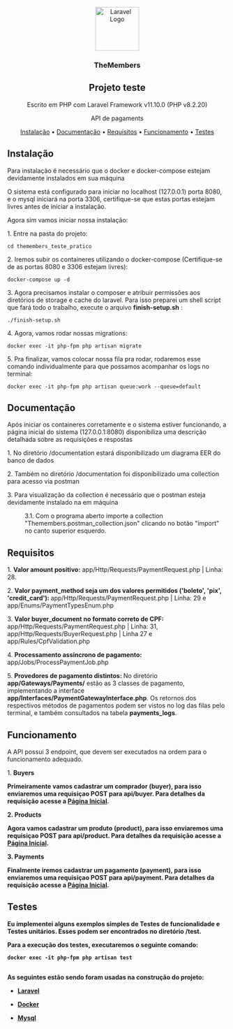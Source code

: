 
<p  align="center"><a  href="https://site.themembers.com.br/?utm_source=GoogleAds&utm_campaign=Search&utm_medium=meiodefunil&utm_content=ad02&gad_source=1&gclid=CjwKCAjwmrqzBhAoEiwAXVpgomYMGeHOEImN__gwg3dmLToZYBq3NyOZujFe28ObCz8sImYDYpef-BoC_cAQAvD_BwE"  target="_blank"><img  src="https://encrypted-tbn0.gstatic.com/images?q=tbn:ANd9GcS6u-THM95wenTxuqprrRSN3SjKJGDot2WoPQ&s"  width="100"  alt="Laravel Logo"></a>
<h3 align="center">TheMembers</h3>
</p>

<h2  align="center">Projeto teste </h2>
<p  align="center">Escrito em PHP com Laravel Framework v11.10.0 (PHP v8.2.20) </p>
<p  align="center">API de pagaments</p>

<p  align="center">
<a  href="#install">Instalação</a> •
<a  href="#docs">Documentação</a> •
<a  href="#requirements">Requisitos</a> •
<a  href="#operation">Funcionamento</a> •
<a  href="#tests">Testes</a> 
</p>

## Instalação
<div  id="install">
<p>Para instalação é necessário que o docker e docker-compose estejam devidamente instalados em sua máquina</p>
<p>O sistema está configurado para iniciar no localhost (127.0.0.1) porta 8080, e o mysql iniciará na porta 3306, certifique-se que estas portas estejam livres antes de iniciar a instalação.</p>
 <p>Agora sim vamos iniciar nossa instalação:</p>
 <p>1. Entre na pasta do projeto: </p>
 
```
cd themembers_teste_pratico
```
<p>2. Iremos subir os containeres utilizando o docker-compose (Certifique-se de as portas 8080 e 3306 estejam livres): </p>  

```
docker-compose up -d
```
<p>3. Agora precisamos instalar o composer e atribuir permissões aos diretórios de storage e cache do laravel. Para isso preparei um shell script que fará todo o trabalho, execute o arquivo <b>finish-setup.sh</b> : </p>

```
./finish-setup.sh
```

<p>4. Agora, vamos rodar nossas migrations: </p>

```
docker exec -it php-fpm php artisan migrate
```

<p>5. Pra finalizar, vamos colocar nossa fila pra rodar, rodaremos esse comando individualmente para que possamos acompanhar os logs no terminal: </p>

```
docker exec -it php-fpm php artisan queue:work --queue=default
```

</div>

## Documentação
<div  id="docs">
<p>Após iniciar os containeres corretamente e o sistema estiver funcionando, a página inicial do sistema (127.0.0.1:8080) disponibiliza uma descrição detalhada sobre as requisições e respostas</p>

<p>1. No diretório /documentation estará disponibilizado um diagrama EER do banco de dados</p>

<p>2. Também no diretório /documentation foi disponibilizado uma collection  para acesso via postman</p>

<p>3. Para visualização da collection é necessário que o postman esteja devidamente instalado na em máquina</p>

<p>
	<dl>
	<dd>3.1. Com o programa aberto importe a collection "Themembers.postman_collection.json" clicando no botão "import" no canto superior esquerdo.</dd>
	</d1>
</p>
</div>

## Requisitos
<div id="requirements">
<p>1. <b>Valor amount positivo:</b>  app/Http/Requests/PaymentRequest.php | Linha: 28.</p>
<p>2. <b>Valor payment_method seja um dos valores permitidos ('boleto', 'pix', 'credit_card'): </b>
 app/Http/Requests/PaymentRequest.php | Linha: 29 e app/Enums/PaymentTypesEnum.php</p>
 <p>3. <b>Valor buyer_document no formato correto de CPF:</b>  app/Http/Requests/PaymentRequest.php | Linha: 31, app/Http/Requests/BuyerRequest.php | Linha 27 e app/Rules/CpfValidation.php</p>
<p>4. <b>Processamento assíncrono de pagamento: </b> app/Jobs/ProcessPaymentJob.php</p>
<p>5. <b>Provedores de pagamento distintos: </b> No diretório <b>app/Gateways/Payments/</b>  estão as 3 classes de pagamento, implementando a interface <b>app/Interfaces/PaymentGatewayInterface.php</b>. Os retornos dos respectivos métodos de pagamentos podem ser vistos no log das filas pelo terminal, e também consultados na tabela <b>payments_logs</b>.  </p>
</div>

## Funcionamento
<div id="operation">
<p>A API possui 3 endpoint, que devem ser executados na ordem para o funcionamento adequado.</p>
1. <b>Buyers<b>
<p>Primeiramente vamos cadastrar um comprador (buyer), para isso enviaremos uma requisiçao POST para <b>api/buyer</b>. Para detalhes da requisição acesse a <a href="http://127.0.0.1:8080/">Página Inicial</a>.</p>
2. <b>Products<b>
<p>Agora vamos cadastrar um produto (product), para isso enviaremos uma requisiçao POST para <b>api/product</b>. Para detalhes da requisição acesse a <a href="http://127.0.0.1:8080/">Página Inicial</a>.</p>
3. <b>Payments<b>
<p>Finalmente iremos cadastrar um pagamento (payment), para isso enviaremos uma requisiçao POST para <b>api/payment</b>. Para detalhes da requisição acesse a <a href="http://127.0.0.1:8080/">Página Inicial</a>.</p>
</div>

## Testes
<div id="tests">
<p>Eu implementei alguns exemplos simples de <b>Testes de funcionalidade</b> e <b>Testes unitários</b>. Esses podem ser encontrados no diretório <b>/test</b>.</p>
<p>Para a execução dos testes, executaremos o seguinte comando: </p>

```
docker exec -it php-fpm php artisan test
```
</div>
  
##
As seguintes estão sendo foram usadas na construção do projeto:
- [Laravel](https://laravel.com/)

- [Docker](https://www.docker.com/)

- [Mysql](https://www.mysql.com/)
